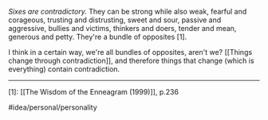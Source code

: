 *Sixes are contradictory.* They can be strong while also weak, fearful and corageous, trusting and distrusting, sweet and sour, passive and aggressive, bullies and victims, thinkers and doers, tender and mean, generous and petty. They're a bundle of opposites [1]. 

I think in a certain way, we're all bundles of opposites, aren't we? [[Things change through contradiction]], and therefore things that change (which is everything) contain contradiction. 

---
[1]: [[The Wisdom of the Enneagram (1999)]], p.236

#idea/personal/personality 